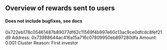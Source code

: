 ## Overview of rewards sent to users
#### Does not include bugfixes, see docs

  0x722eb178c05461487b89077df62c11569f4b997e60c13ac9ce0dfcdc8fef21d9
  Address: 0x73988644ac416a15a716c07809950eb897280dfa
  Amount: 0.001 Cluster
  Reason: First investor
